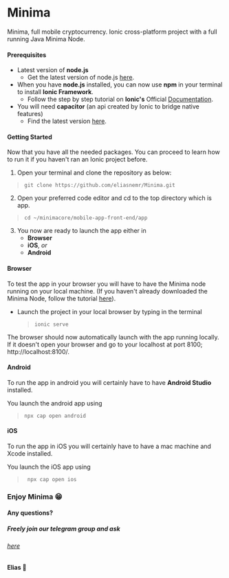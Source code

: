 # Minima
Minima, full mobile cryptocurrency. Ionic cross-platform project with a full running Java Minima Node.


#### Prerequisites
- Latest version of **node.js**
  - Get the latest version of node.js [here](https://nodejs.org/en/).
- When you have **node.js** installed, you can now use **npm** in your terminal to install **Ionic Framework**.
  - Follow the step by step tutorial on **Ionic's** Official [Documentation](https://ionicframework.com/docs/intro/cli).
- You will need **capacitor** (an api created by Ionic to bridge native features)
  - Find the latest version [here](https://capacitorjs.com/docs/getting-started).

#### Getting Started

Now that you have all the needed packages.  You can proceed to learn how to run it if you haven't ran an Ionic project before.

1. Open your terminal and clone the repository as below:
>``
git clone https://github.com/eliasnemr/Minima.git
``
2. Open your preferred code editor and cd to the top directory which is app.
>``
cd ~/minimacore/mobile-app-front-end/app
``
3. You now are ready to launch the app either in
    - **Browser**
    - **iOS**, _or_
    - **Android**

 #### Browser
To test the app in your browser you will have to have the Minima node running on your local machine.  (If you haven't already downloaded the Minima Node, follow the tutorial [here](www.github.com/spartacusrex99/Minima)).

 - Launch the project in your local browser by typing in the terminal
    >``ionic serve``

The browser should now automatically launch with the app running locally.  If it doesn't open your browser and go to your localhost at port 8100; http://localhost:8100/. 

 #### Android
 To run the app in android you will certainly have to have **Android Studio** installed.

 You launch the android app using
  >``npx cap open android``


 #### iOS
 To run the app in iOS you will certainly have to have a mac machine and Xcode installed.

 You launch the iOS app using
 >`` npx cap open ios``
 


### Enjoy Minima :grin:
#### Any questions?
##### Freely join our telegram group and ask
###### [here](https://t.me/Minima_Global)

#### Elias :love_letter:
 
